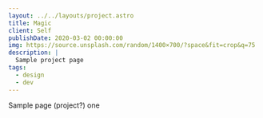 ```yaml
---
layout: ../../layouts/project.astro
title: Magic
client: Self
publishDate: 2020-03-02 00:00:00
img: https://source.unsplash.com/random/1400×700/?space&fit=crop&q=75
description: |
  Sample project page
tags:
  - design
  - dev
---
```


Sample page (project?) one